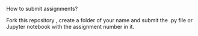 How to submit assignments?

 Fork this repository , create a folder of your name and submit the .py file or Jupyter notebook with the assignment number in it.